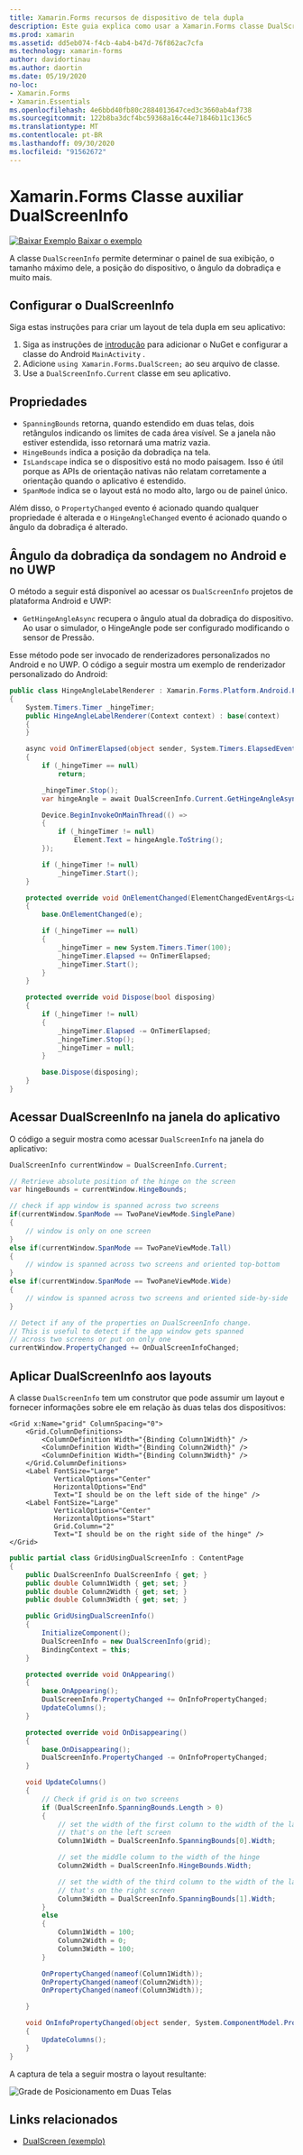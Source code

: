 ```yaml
---
title: Xamarin.Forms recursos de dispositivo de tela dupla
description: Este guia explica como usar a Xamarin.Forms classe DualScreenInfo para otimizar sua experiência de aplicativo para dispositivos de tela dupla, como Surface Duo e Surface neo.
ms.prod: xamarin
ms.assetid: dd5eb074-f4cb-4ab4-b47d-76f862ac7cfa
ms.technology: xamarin-forms
author: davidortinau
ms.author: daortin
ms.date: 05/19/2020
no-loc:
- Xamarin.Forms
- Xamarin.Essentials
ms.openlocfilehash: 4e6bbd40fb80c2884013647ced3c3660ab4af738
ms.sourcegitcommit: 122b8ba3dcf4bc59368a16c44e71846b11c136c5
ms.translationtype: MT
ms.contentlocale: pt-BR
ms.lasthandoff: 09/30/2020
ms.locfileid: "91562672"
---
```

# <a name="no-locxamarinforms-dualscreeninfo-helper-class"></a>Xamarin.Forms Classe auxiliar DualScreenInfo

[![Baixar Exemplo](~/media/shared/download.png) Baixar o exemplo](https://docs.microsoft.com/samples/xamarin/xamarin-forms-samples/userinterface-dualscreendemos/)

A classe `DualScreenInfo` permite determinar o painel de sua exibição, o tamanho máximo dele, a posição do dispositivo, o ângulo da dobradiça e muito mais.

## <a name="configure-dualscreeninfo"></a>Configurar o DualScreenInfo

Siga estas instruções para criar um layout de tela dupla em seu aplicativo:

1. Siga as instruções de [introdução](index.md) para adicionar o NuGet e configurar a classe do Android `MainActivity` .
1. Adicione `using Xamarin.Forms.DualScreen;` ao seu arquivo de classe.
1. Use a `DualScreenInfo.Current` classe em seu aplicativo.

## <a name="properties"></a>Propriedades

- `SpanningBounds` retorna, quando estendido em duas telas, dois retângulos indicando os limites de cada área visível. Se a janela não estiver estendida, isso retornará uma matriz vazia.
- `HingeBounds` indica a posição da dobradiça na tela.
- `IsLandscape` indica se o dispositivo está no modo paisagem. Isso é útil porque as APIs de orientação nativas não relatam corretamente a orientação quando o aplicativo é estendido.
- `SpanMode` indica se o layout está no modo alto, largo ou de painel único.

Além disso, o `PropertyChanged` evento é acionado quando qualquer propriedade é alterada e o `HingeAngleChanged` evento é acionado quando o ângulo da dobradiça é alterado.

## <a name="poll-hinge-angle-on-android-and-uwp"></a>Ângulo da dobradiça da sondagem no Android e no UWP

O método a seguir está disponível ao acessar os `DualScreenInfo` projetos de plataforma Android e UWP:

- `GetHingeAngleAsync` recupera o ângulo atual da dobradiça do dispositivo. Ao usar o simulador, o HingeAngle pode ser configurado modificando o sensor de Pressão.

Esse método pode ser invocado de renderizadores personalizados no Android e no UWP. O código a seguir mostra um exemplo de renderizador personalizado do Android:

```csharp
public class HingeAngleLabelRenderer : Xamarin.Forms.Platform.Android.FastRenderers.LabelRenderer
{
    System.Timers.Timer _hingeTimer;
    public HingeAngleLabelRenderer(Context context) : base(context)
    {
    }

    async void OnTimerElapsed(object sender, System.Timers.ElapsedEventArgs e)
    {
        if (_hingeTimer == null)
            return;

        _hingeTimer.Stop();
        var hingeAngle = await DualScreenInfo.Current.GetHingeAngleAsync();

        Device.BeginInvokeOnMainThread(() =>
        {
            if (_hingeTimer != null)
                Element.Text = hingeAngle.ToString();
        });

        if (_hingeTimer != null)
            _hingeTimer.Start();
    }

    protected override void OnElementChanged(ElementChangedEventArgs<Label> e)
    {
        base.OnElementChanged(e);

        if (_hingeTimer == null)
        {
            _hingeTimer = new System.Timers.Timer(100);
            _hingeTimer.Elapsed += OnTimerElapsed;
            _hingeTimer.Start();
        }
    }

    protected override void Dispose(bool disposing)
    {
        if (_hingeTimer != null)
        {
            _hingeTimer.Elapsed -= OnTimerElapsed;
            _hingeTimer.Stop();
            _hingeTimer = null;
        }

        base.Dispose(disposing);
    }
}
```

## <a name="access-dualscreeninfo-in-your-application-window"></a>Acessar DualScreenInfo na janela do aplicativo

O código a seguir mostra como acessar `DualScreenInfo` na janela do aplicativo:

```csharp
DualScreenInfo currentWindow = DualScreenInfo.Current;

// Retrieve absolute position of the hinge on the screen
var hingeBounds = currentWindow.HingeBounds;

// check if app window is spanned across two screens
if(currentWindow.SpanMode == TwoPaneViewMode.SinglePane)
{
    // window is only on one screen
}
else if(currentWindow.SpanMode == TwoPaneViewMode.Tall)
{
    // window is spanned across two screens and oriented top-bottom
}
else if(currentWindow.SpanMode == TwoPaneViewMode.Wide)
{
    // window is spanned across two screens and oriented side-by-side
}

// Detect if any of the properties on DualScreenInfo change.
// This is useful to detect if the app window gets spanned
// across two screens or put on only one  
currentWindow.PropertyChanged += OnDualScreenInfoChanged;
```

## <a name="apply-dualscreeninfo-to-layouts"></a>Aplicar DualScreenInfo aos layouts

A classe `DualScreenInfo` tem um construtor que pode assumir um layout e fornecer informações sobre ele em relação às duas telas dos dispositivos:

```xaml
<Grid x:Name="grid" ColumnSpacing="0">
    <Grid.ColumnDefinitions>
        <ColumnDefinition Width="{Binding Column1Width}" />
        <ColumnDefinition Width="{Binding Column2Width}" />
        <ColumnDefinition Width="{Binding Column3Width}" />
    </Grid.ColumnDefinitions>
    <Label FontSize="Large"
           VerticalOptions="Center"
           HorizontalOptions="End"
           Text="I should be on the left side of the hinge" />
    <Label FontSize="Large"
           VerticalOptions="Center"
           HorizontalOptions="Start"
           Grid.Column="2"
           Text="I should be on the right side of the hinge" />
</Grid>
```

```csharp
public partial class GridUsingDualScreenInfo : ContentPage
{
    public DualScreenInfo DualScreenInfo { get; }
    public double Column1Width { get; set; }
    public double Column2Width { get; set; }
    public double Column3Width { get; set; }

    public GridUsingDualScreenInfo()
    {
        InitializeComponent();
        DualScreenInfo = new DualScreenInfo(grid);
        BindingContext = this;
    }

    protected override void OnAppearing()
    {
        base.OnAppearing();
        DualScreenInfo.PropertyChanged += OnInfoPropertyChanged;
        UpdateColumns();
    }

    protected override void OnDisappearing()
    {
        base.OnDisappearing();
        DualScreenInfo.PropertyChanged -= OnInfoPropertyChanged;
    }

    void UpdateColumns()
    {
        // Check if grid is on two screens
        if (DualScreenInfo.SpanningBounds.Length > 0)
        {
            // set the width of the first column to the width of the layout
            // that's on the left screen
            Column1Width = DualScreenInfo.SpanningBounds[0].Width;

            // set the middle column to the width of the hinge
            Column2Width = DualScreenInfo.HingeBounds.Width;

            // set the width of the third column to the width of the layout
            // that's on the right screen
            Column3Width = DualScreenInfo.SpanningBounds[1].Width;
        }
        else
        {
            Column1Width = 100;
            Column2Width = 0;
            Column3Width = 100;
        }

        OnPropertyChanged(nameof(Column1Width));
        OnPropertyChanged(nameof(Column2Width));
        OnPropertyChanged(nameof(Column3Width));

    }

    void OnInfoPropertyChanged(object sender, System.ComponentModel.PropertyChangedEventArgs e)
    {
        UpdateColumns();
    }
}
```

A captura de tela a seguir mostra o layout resultante:

![Grade de Posicionamento em Duas Telas](dual-screen-info-images/grid-on-two-screens.png)

## <a name="related-links"></a>Links relacionados

- [DualScreen (exemplo)](/samples/xamarin/xamarin-forms-samples/userinterface-dualscreendemos/)